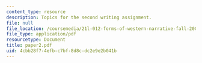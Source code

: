 ```yaml
---
content_type: resource
description: Topics for the second writing assignment.
file: null
file_location: /coursemedia/21l-012-forms-of-western-narrative-fall-2007/4cbb28f74efbc7bf8d8cdc2e9e2b041b_paper2.pdf
file_type: application/pdf
resourcetype: Document
title: paper2.pdf
uid: 4cbb28f7-4efb-c7bf-8d8c-dc2e9e2b041b
---
```


